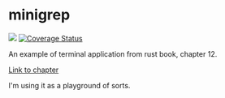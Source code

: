 # minigrep


![](https://github.com/ankokovin/minigrep/workflows/Rust/badge.svg) [![Coverage Status](https://coveralls.io/repos/github/ankokovin/minigrep/badge.svg?branch=master)](https://coveralls.io/github/ankokovin/minigrep?branch=master)

An example of terminal application from rust book, chapter 12.

[Link to chapter](https://doc.rust-lang.org/book/ch12-00-an-io-project.html)

I'm using it as a playground of sorts.

